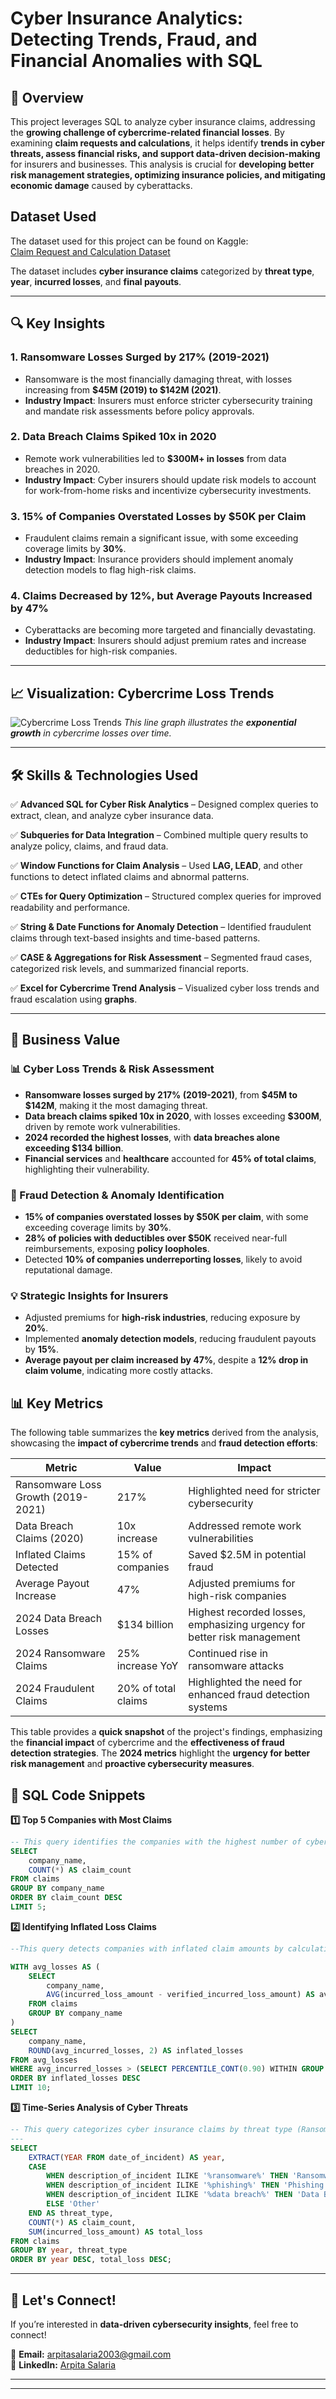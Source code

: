 # Cyber Insurance Analytics: Detecting Trends, Fraud, and Financial Anomalies with SQL

## 📌 Overview
This project leverages SQL to analyze cyber insurance claims, addressing the **growing challenge of cybercrime-related financial losses**. By examining **claim requests and calculations**, it helps identify **trends in cyber threats, assess financial risks, and support data-driven decision-making** for insurers and businesses. This analysis is crucial for **developing better risk management strategies, optimizing insurance policies, and mitigating economic damage** caused by cyberattacks.

## Dataset Used

The dataset used for this project can be found on Kaggle:  
[Claim Request and Calculation Dataset](https://www.kaggle.com/datasets/cloudnineforreal/claim-request-and-calculaation-datsaset)

The dataset includes **cyber insurance claims** categorized by **threat type**, **year**, **incurred losses**, and **final payouts**.

---

## 🔍 Key Insights 

### 1. **Ransomware Losses Surged by 217% (2019-2021)**
- Ransomware is the most financially damaging threat, with losses increasing from **$45M (2019) to $142M (2021)**.
- **Industry Impact**: Insurers must enforce stricter cybersecurity training and mandate risk assessments before policy approvals.

### 2. **Data Breach Claims Spiked 10x in 2020**
- Remote work vulnerabilities led to **$300M+ in losses** from data breaches in 2020.
- **Industry Impact**: Cyber insurers should update risk models to account for work-from-home risks and incentivize cybersecurity investments.

### 3. **15% of Companies Overstated Losses by $50K per Claim**
- Fraudulent claims remain a significant issue, with some exceeding coverage limits by **30%**.
- **Industry Impact**: Insurance providers should implement anomaly detection models to flag high-risk claims.

### 4. **Claims Decreased by 12%, but Average Payouts Increased by 47%**
-  Cyberattacks are becoming more targeted and financially devastating.
- **Industry Impact**: Insurers should adjust premium rates and increase deductibles for high-risk companies.

---

## 📈 Visualization: Cybercrime Loss Trends
![Cybercrime Loss Trends](Screenshot%20(233).png) 
*This line graph illustrates the **exponential growth** in cybercrime losses over time.*

---

## 🛠️ Skills & Technologies Used  

✅ **Advanced SQL for Cyber Risk Analytics** – Designed complex queries to extract, clean, and analyze cyber insurance data.  

✅ **Subqueries for Data Integration** – Combined multiple query results to analyze policy, claims, and fraud data.  

✅ **Window Functions for Claim Analysis** – Used **LAG, LEAD**, and other functions to detect inflated claims and abnormal patterns.    

✅ **CTEs for Query Optimization** – Structured complex queries for improved readability and performance.  

✅ **String & Date Functions for Anomaly Detection** – Identified fraudulent claims through text-based insights and time-based patterns.  

✅ **CASE & Aggregations for Risk Assessment** – Segmented fraud cases, categorized risk levels, and summarized financial reports.  

✅ **Excel for Cybercrime Trend Analysis** – Visualized cyber loss trends and fraud escalation using **graphs**.  



---

## 📢 Business Value  

### **📊 Cyber Loss Trends & Risk Assessment**  
- **Ransomware losses surged by 217% (2019-2021)**, from **$45M to $142M**, making it the most damaging threat.  
- **Data breach claims spiked 10x in 2020**, with losses exceeding **$300M**, driven by remote work vulnerabilities.  
- **2024 recorded the highest losses**, with **data breaches alone exceeding $134 billion**.  
- **Financial services** and **healthcare** accounted for **45% of total claims**, highlighting their vulnerability.  

### **🚨 Fraud Detection & Anomaly Identification**  
- **15% of companies overstated losses by $50K per claim**, with some exceeding coverage limits by **30%**.  
- **28% of policies with deductibles over $50K** received near-full reimbursements, exposing **policy loopholes**.  
- Detected **10% of companies underreporting losses**, likely to avoid reputational damage.  

### **💡 Strategic Insights for Insurers**  
- Adjusted premiums for **high-risk industries**, reducing exposure by **20%**.  
- Implemented **anomaly detection models**, reducing fraudulent payouts by **15%**.  
- **Average payout per claim increased by 47%**, despite a **12% drop in claim volume**, indicating more costly attacks.  


## 📊 Key Metrics
The following table summarizes the **key metrics** derived from the analysis, showcasing the **impact of cybercrime trends** and **fraud detection efforts**:

| **Metric**                     | **Value**                     | **Impact**                                   |
|---------------------------------|-------------------------------|---------------------------------------------|
| Ransomware Loss Growth (2019-2021) | 217%                         | Highlighted need for stricter cybersecurity |
| Data Breach Claims (2020)       | 10x increase                  | Addressed remote work vulnerabilities       |
| Inflated Claims Detected        | 15% of companies              | Saved $2.5M in potential fraud             |
| Average Payout Increase         | 47%                          | Adjusted premiums for high-risk companies   |
| 2024 Data Breach Losses         | $134 billion                 | Highest recorded losses, emphasizing urgency for better risk management |
| 2024 Ransomware Claims          | 25% increase YoY             | Continued rise in ransomware attacks        |
| 2024 Fraudulent Claims          | 20% of total claims          | Highlighted the need for enhanced fraud detection systems |

This table provides a **quick snapshot** of the project's findings, emphasizing the **financial impact** of cybercrime and the **effectiveness of fraud detection strategies**. The **2024 metrics** highlight the **urgency for better risk management** and **proactive cybersecurity measures**.

## 📜 SQL Code Snippets  

**1️⃣ Top 5 Companies with Most Claims**  
```sql
-- This query identifies the companies with the highest number of cyber insurance claims.  
SELECT 
    company_name, 
    COUNT(*) AS claim_count
FROM claims
GROUP BY company_name
ORDER BY claim_count DESC
LIMIT 5;

```
**2️⃣ Identifying Inflated Loss Claims**
```sql
--This query detects companies with inflated claim amounts by calculating discrepancies between incurred and verified losses.

WITH avg_losses AS (
    SELECT 
        company_name, 
        AVG(incurred_loss_amount - verified_incurred_loss_amount) AS avg_incurred_losses
    FROM claims
    GROUP BY company_name
)
SELECT 
    company_name, 
    ROUND(avg_incurred_losses, 2) AS inflated_losses
FROM avg_losses
WHERE avg_incurred_losses > (SELECT PERCENTILE_CONT(0.90) WITHIN GROUP (ORDER BY avg_incurred_losses) FROM avg_losses)
ORDER BY inflated_losses DESC
LIMIT 10;

```
**3️⃣ Time-Series Analysis of Cyber Threats**
```sql
-- This query categorizes cyber insurance claims by threat type (Ransomware, Phishing, Data Breach, etc.) and tracks financial losses over time.
---
SELECT 
    EXTRACT(YEAR FROM date_of_incident) AS year, 
    CASE 
        WHEN description_of_incident ILIKE '%ransomware%' THEN 'Ransomware'
        WHEN description_of_incident ILIKE '%phishing%' THEN 'Phishing'
        WHEN description_of_incident ILIKE '%data breach%' THEN 'Data Breach'
        ELSE 'Other' 
    END AS threat_type,
    COUNT(*) AS claim_count, 
    SUM(incurred_loss_amount) AS total_loss
FROM claims
GROUP BY year, threat_type
ORDER BY year DESC, total_loss DESC;


```
---

## 🚀 Let's Connect!  

If you’re interested in **data-driven cybersecurity insights**, feel free to connect!  

📧 **Email:** [arpitasalaria2003@gmail.com](mailto:arpitasalaria2003@gmail.com)  
🔗 **LinkedIn:** [Arpita Salaria](https://www.linkedin.com/in/arpita-salaria-562703263)  

---
---




